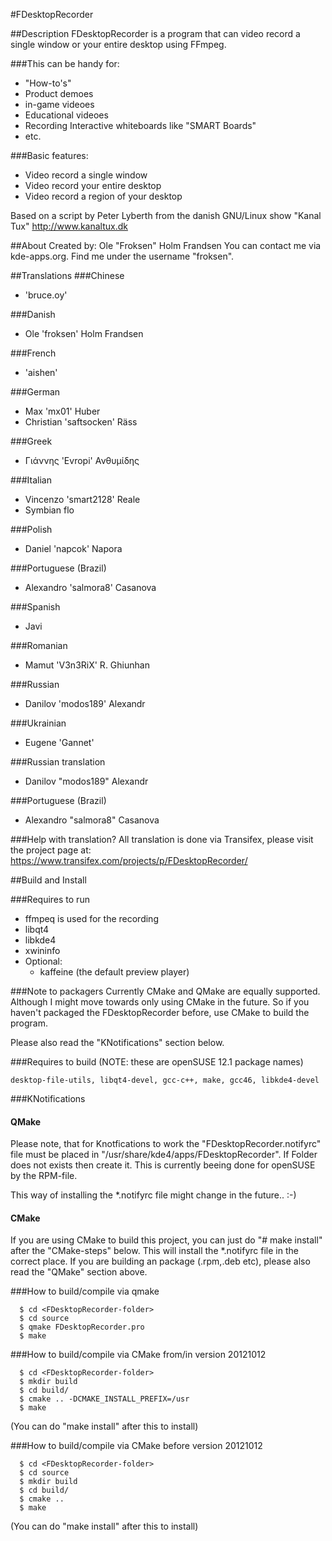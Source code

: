 #FDesktopRecorder

##Description
FDesktopRecorder is a program that can video record a single window or your entire desktop using FFmpeg.

###This can be handy for:
* "How-to's"
* Product demoes
* in-game videoes
* Educational videoes 
* Recording Interactive whiteboards like "SMART Boards"
* etc.

###Basic features:
* Video record a single window
* Video record your entire desktop
* Video record a region of your desktop

Based on a script by Peter Lyberth from the danish GNU/Linux show "Kanal Tux" http://www.kanaltux.dk 

##About
Created by: Ole "Froksen" Holm Frandsen
You can contact me via kde-apps.org. Find me under the username "froksen".

##Translations
###Chinese
* 'bruce.oy'

###Danish
* Ole 'froksen' Holm Frandsen

###French
* 'aishen'

###German
* Max 'mx01' Huber
* Christian 'saftsocken' Räss 

###Greek
* Γιάννης 'Evropi' Ανθυμίδης

###Italian
* Vincenzo 'smart2128' Reale
* Symbian flo

###Polish
* Daniel 'napcok' Napora

###Portuguese (Brazil)
* Alexandro 'salmora8' Casanova

###Spanish
* Javi

###Romanian
* Mamut 'V3n3RiX' R. Ghiunhan

###Russian
* Danilov 'modos189' Alexandr

###Ukrainian
* Eugene 'Gannet'

###Russian translation
* Danilov "modos189" Alexandr

###Portuguese (Brazil) 
* Alexandro "salmora8" Casanova

###Help with translation?
All translation is done via Transifex, please visit the project page at: https://www.transifex.com/projects/p/FDesktopRecorder/

##Build and Install

###Requires to run
* ffmpeq is used for the recording
* libqt4
* libkde4
* xwininfo
* Optional:
  - kaffeine (the default preview player)

###Note to packagers
Currently CMake and QMake are equally supported. Although I might move towards only using CMake in the future. So if you haven't packaged the FDesktopRecorder before, use
CMake to build the program.

Please also read the "KNotifications" section below.
  
###Requires to build 
(NOTE: these are openSUSE 12.1 package names)
  ```
desktop-file-utils, libqt4-devel, gcc-c++, make, gcc46, libkde4-devel
  ```
###KNotifications
#### QMake 
Please note, that for Knotfications to work the "FDesktopRecorder.notifyrc" file must be placed in "/usr/share/kde4/apps/FDesktopRecorder". If Folder does not exists then create it.
This is currently beeing done for openSUSE by the RPM-file.

This way of installing the *.notifyrc file might change in the future.. :-)

#### CMake 
If you are using CMake to build this project, you can just do "# make install" after the "CMake-steps" below. 
This will install the *.notifyrc file in the correct place. If you are building an package (.rpm,.deb etc), please also read the "QMake" section above.

###How to build/compile via qmake
  ```
    $ cd <FDesktopRecorder-folder>
    $ cd source
    $ qmake FDesktopRecorder.pro
    $ make
  ```
###How to build/compile via CMake from/in version 20121012
  ```
    $ cd <FDesktopRecorder-folder>
    $ mkdir build
    $ cd build/
    $ cmake .. -DCMAKE_INSTALL_PREFIX=/usr
    $ make
  ```
  (You can do "make install" after this to install)
  
###How to build/compile via CMake before version 20121012
  ```
    $ cd <FDesktopRecorder-folder>
    $ cd source
    $ mkdir build
    $ cd build/
    $ cmake ..
    $ make
  ```
  (You can do "make install" after this to install)
